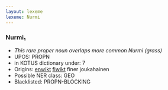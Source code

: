 ```yaml
---
layout: lexeme
lexeme: Nurmi
---
```


###  Nurmi₁

* _This rare proper noun overlaps more common *Nurmi* (grass)_
* UPOS:  PROPN
* in KOTUS dictionary under:  7
* Origins: [enwikt](https://en.wiktionary.org/wiki/Nurmi) [fiwikt](https://fi.wiktionary.org/wiki/Nurmi) finer joukahainen 
* Possible NER class:  GEO
* Blacklisted:  PROPN-BLOCKING

